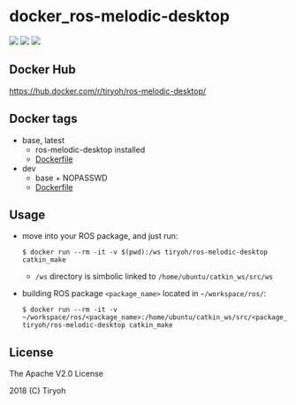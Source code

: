 # docker_ros-melodic-desktop

![](https://img.shields.io/docker/automated/tiryoh/ros-melodic-desktop.svg)
![](https://img.shields.io/docker/build/tiryoh/ros-melodic-desktop.svg)
![](https://img.shields.io/docker/pulls/tiryoh/ros-melodic-desktop.svg)

## Docker Hub

https://hub.docker.com/r/tiryoh/ros-melodic-desktop/

## Docker tags

* base, latest
  * ros-melodic-desktop installed
  * [Dockerfile](./base/Dockerfile)
* dev
  * base + NOPASSWD
  * [Dockerfile](./dev/Dockerfile)

## Usage

* move into your ROS package, and just run:

  ```
  $ docker run --rm -it -v $(pwd):/ws tiryoh/ros-melodic-desktop catkin_make
  ```

  * `/ws` directory is simbolic linked to `/home/ubuntu/catkin_ws/src/ws`

* building ROS package `<package_name>` located in `~/workspace/ros/`:

  ```
  $ docker run --rm -it -v ~/workspace/ros/<package_name>:/home/ubuntu/catkin_ws/src/<package_name> tiryoh/ros-melodic-desktop catkin_make
  ```

## License

The Apache V2.0 License

2018 (C) Tiryoh
